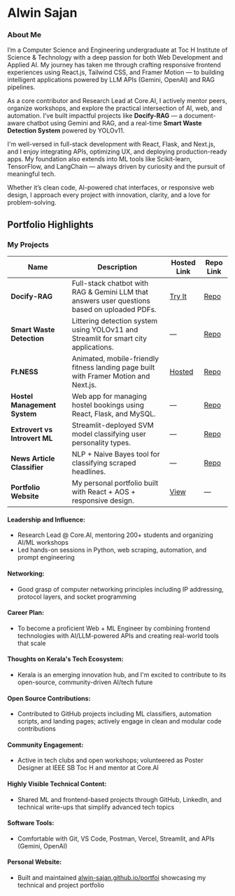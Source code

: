 # Alwin Sajan

### About Me

I’m a Computer Science and Engineering undergraduate at Toc H Institute of Science & Technology with a deep passion for both Web Development and Applied AI. My journey has taken me through crafting responsive frontend experiences using React.js, Tailwind CSS, and Framer Motion — to building intelligent applications powered by LLM APIs (Gemini, OpenAI) and RAG pipelines.

As a core contributor and Research Lead at Core.AI, I actively mentor peers, organize workshops, and explore the practical intersection of AI, web, and automation. I’ve built impactful projects like **Docify-RAG** — a document-aware chatbot using Gemini and RAG, and a real-time **Smart Waste Detection System** powered by YOLOv11.

I'm well-versed in full-stack development with React, Flask, and Next.js, and I enjoy integrating APIs, optimizing UX, and deploying production-ready apps. My foundation also extends into ML tools like Scikit-learn, TensorFlow, and LangChain — always driven by curiosity and the pursuit of meaningful tech.

Whether it’s clean code, AI-powered chat interfaces, or responsive web design, I approach every project with innovation, clarity, and a love for problem-solving.


## Portfolio Highlights

### My Projects

| Name                           | Description                                                                                 | Hosted Link                                                 | Repo Link                                                    |
|--------------------------------|---------------------------------------------------------------------------------------------|--------------------------------------------------------------|---------------------------------------------------------------|
| **Docify-RAG**                | Full-stack chatbot with RAG & Gemini LLM that answers user questions based on uploaded PDFs.| [Try It](https://docify-rag-chatbot.vercel.app/)             | [Repo](https://github.com/Alwin-Sajan/docify-rag-chatbot)    |
| **Smart Waste Detection**     | Littering detection system using YOLOv11 and Streamlit for smart city applications.         | —                                                            | [Repo](https://github.com/Alwin-Sajan/Waste-Detection)       |
| **Ft.NESS**                   | Animated, mobile-friendly fitness landing page built with Framer Motion and Next.js.        | [Hosted](https://ft-ness.vercel.app/)                       | [Repo](https://github.com/Alwin-Sajan/Ft.NESS)               |
| **Hostel Management System**  | Web app for managing hostel bookings using React, Flask, and MySQL.                         | —                                                            | [Repo](https://github.com/Alwin-Sajan/Hostel-Management)     |
| **Extrovert vs Introvert ML** | Streamlit-deployed SVM model classifying user personality types.                           | —                                                            | [Repo](https://github.com/Alwin-Sajan/ExtrovertClassifier)   |
| **News Article Classifier**   | NLP + Naive Bayes tool for classifying scraped headlines.                                   | —                                                            | [Repo](https://github.com/Alwin-Sajan/News-Classifier)       |
| **Portfolio Website**         | My personal portfolio built with React + AOS + responsive design.                          | [View](https://alwin-sajan.github.io/portfoi/)              | —                                                             |


#### Leadership and Influence:

- Research Lead @ Core.AI, mentoring 200+ students and organizing AI/ML workshops
- Led hands-on sessions in Python, web scraping, automation, and prompt engineering

#### Networking:

- Good grasp of computer networking principles including IP addressing, protocol layers, and socket programming

#### Career Plan:

- To become a proficient Web + ML Engineer by combining frontend technologies with AI/LLM-powered APIs and creating real-world tools that scale

#### Thoughts on Kerala's Tech Ecosystem:

- Kerala is an emerging innovation hub, and I'm excited to contribute to its open-source, community-driven AI/tech future

#### Open Source Contributions:

- Contributed to GitHub projects including ML classifiers, automation scripts, and landing pages; actively engage in clean and modular code contributions

#### Community Engagement:

- Active in tech clubs and open workshops; volunteered as Poster Designer at IEEE SB Toc H and mentor at Core.AI

#### Highly Visible Technical Content:

- Shared ML and frontend-based projects through GitHub, LinkedIn, and technical write-ups that simplify advanced tech topics

#### Software Tools:

- Comfortable with Git, VS Code, Postman, Vercel, Streamlit, and APIs (Gemini, OpenAI)

#### Personal Website:

- Built and maintained [alwin-sajan.github.io/portfoi](https://alwin-sajan.github.io/portfoi) showcasing my technical and project portfolio



